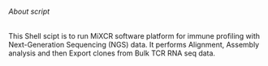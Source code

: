 ###### About script
This Shell scipt is to run MiXCR software platform for immune profiling with Next-Generation Sequencing (NGS) data. It performs Alignment, Assembly analysis and then Export clones from Bulk TCR RNA seq data. 
